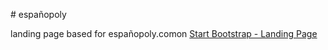 # españopoly

landing page based for españopoly.comon [Start Bootstrap - Landing Page](http://startbootstrap.com/template-overviews/landing-page/)